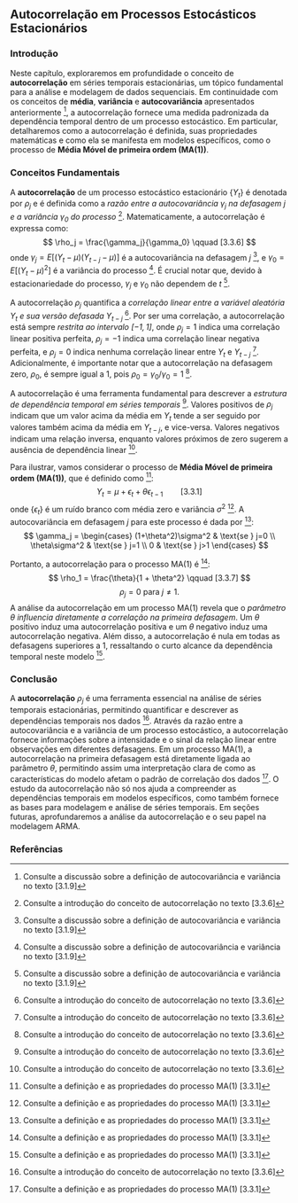 ## Autocorrelação em Processos Estocásticos Estacionários

### Introdução
Neste capítulo, exploraremos em profundidade o conceito de **autocorrelação** em séries temporais estacionárias, um tópico fundamental para a análise e modelagem de dados sequenciais. Em continuidade com os conceitos de **média**, **variância** e **autocovariância** apresentados anteriormente [^1], a autocorrelação fornece uma medida padronizada da dependência temporal dentro de um processo estocástico. Em particular, detalharemos como a autocorrelação é definida, suas propriedades matemáticas e como ela se manifesta em modelos específicos, como o processo de **Média Móvel de primeira ordem (MA(1))**.

### Conceitos Fundamentais
A **autocorrelação** de um processo estocástico estacionário $\{Y_t\}$ é denotada por $\rho_j$ e é definida como a *razão entre a autocovariância $\gamma_j$ na defasagem $j$ e a variância $\gamma_0$ do processo* [^3]. Matematicamente, a autocorrelação é expressa como:
$$
\rho_j = \frac{\gamma_j}{\gamma_0} \qquad [3.3.6]
$$
onde $\gamma_j = E[(Y_t - \mu)(Y_{t-j} - \mu)]$ é a autocovariância na defasagem $j$ [^1], e $\gamma_0 = E[(Y_t - \mu)^2]$ é a variância do processo [^1]. É crucial notar que, devido à estacionariedade do processo, $\gamma_j$ e $\gamma_0$ não dependem de $t$ [^1].

A autocorrelação $\rho_j$ quantifica a *correlação linear entre a variável aleatória $Y_t$ e sua versão defasada $Y_{t-j}$* [^3]. Por ser uma correlação, a autocorrelação está sempre *restrita ao intervalo $[-1, 1]$*, onde $\rho_j=1$ indica uma correlação linear positiva perfeita, $\rho_j=-1$ indica uma correlação linear negativa perfeita, e $\rho_j=0$ indica nenhuma correlação linear entre $Y_t$ e $Y_{t-j}$ [^3]. Adicionalmente, é importante notar que a autocorrelação na defasagem zero, $\rho_0$, é sempre igual a 1, pois $\rho_0 = \gamma_0 / \gamma_0 = 1$ [^3].

A autocorrelação é uma ferramenta fundamental para descrever a *estrutura de dependência temporal em séries temporais* [^3]. Valores positivos de $\rho_j$ indicam que um valor acima da média em $Y_t$ tende a ser seguido por valores também acima da média em $Y_{t-j}$, e vice-versa. Valores negativos indicam uma relação inversa, enquanto valores próximos de zero sugerem a ausência de dependência linear [^3].

Para ilustrar, vamos considerar o processo de **Média Móvel de primeira ordem (MA(1))**, que é definido como [^5]:
$$
Y_t = \mu + \epsilon_t + \theta\epsilon_{t-1}  \qquad [3.3.1]
$$
onde $\{\epsilon_t\}$ é um ruído branco com média zero e variância $\sigma^2$ [^5]. A autocovariância em defasagem $j$ para este processo é dada por [^5]:
$$
\gamma_j = \begin{cases}
    (1+\theta^2)\sigma^2 & \text{se } j=0 \\
    \theta\sigma^2 & \text{se } j=1 \\
    0 & \text{se } j>1
    \end{cases}
$$

Portanto, a autocorrelação para o processo MA(1) é [^5]:
$$
\rho_1 = \frac{\theta}{1 + \theta^2} \qquad [3.3.7]
$$
$$
\rho_j = 0 \text{ para } j \neq 1.
$$
A análise da autocorrelação em um processo MA(1) revela que o *parâmetro $\theta$ influencia diretamente a correlação na primeira defasagem*. Um $\theta$ positivo induz uma autocorrelação positiva e um $\theta$ negativo induz uma autocorrelação negativa. Além disso, a autocorrelação é nula em todas as defasagens superiores a 1, ressaltando o curto alcance da dependência temporal neste modelo [^5].

### Conclusão
A **autocorrelação** $\rho_j$ é uma ferramenta essencial na análise de séries temporais estacionárias, permitindo quantificar e descrever as dependências temporais nos dados [^3]. Através da razão entre a autocovariância e a variância de um processo estocástico, a autocorrelação fornece informações sobre a intensidade e o sinal da relação linear entre observações em diferentes defasagens. Em um processo MA(1), a autocorrelação na primeira defasagem está diretamente ligada ao parâmetro $\theta$, permitindo assim uma interpretação clara de como as características do modelo afetam o padrão de correlação dos dados [^5]. O estudo da autocorrelação não só nos ajuda a compreender as dependências temporais em modelos específicos, como também fornece as bases para modelagem e análise de séries temporais. Em seções futuras, aprofundaremos a análise da autocorrelação e o seu papel na modelagem ARMA.

### Referências
[^1]: Consulte a discussão sobre a definição de autocovariância e variância no texto [3.1.9]
[^3]: Consulte a introdução do conceito de autocorrelação no texto [3.3.6]
[^5]: Consulte a definição e as propriedades do processo MA(1) [3.3.1]
<!-- END -->
